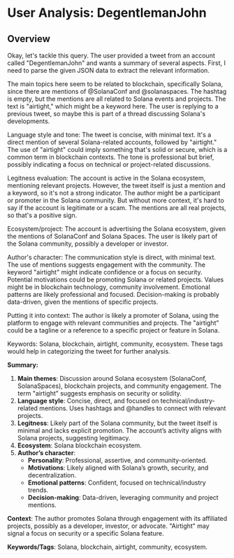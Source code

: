 # User Analysis: DegentlemanJohn

## Overview

<think>
Okay, let's tackle this query. The user provided a tweet from an account called "DegentlemanJohn" and wants a summary of several aspects. First, I need to parse the given JSON data to extract the relevant information.

The main topics here seem to be related to blockchain, specifically Solana, since there are mentions of @SolanaConf and @solanaspaces. The hashtag is empty, but the mentions are all related to Solana events and projects. The text is "airtight," which might be a keyword here. The user is replying to a previous tweet, so maybe this is part of a thread discussing Solana's developments.

Language style and tone: The tweet is concise, with minimal text. It's a direct mention of several Solana-related accounts, followed by "airtight." The use of "airtight" could imply something that's solid or secure, which is a common term in blockchain contexts. The tone is professional but brief, possibly indicating a focus on technical or project-related discussions.

Legitness evaluation: The account is active in the Solana ecosystem, mentioning relevant projects. However, the tweet itself is just a mention and a keyword, so it's not a strong indicator. The author might be a participant or promoter in the Solana community. But without more context, it's hard to say if the account is legitimate or a scam. The mentions are all real projects, so that's a positive sign.

Ecosystem/project: The account is advertising the Solana ecosystem, given the mentions of SolanaConf and Solana Spaces. The user is likely part of the Solana community, possibly a developer or investor.

Author's character: The communication style is direct, with minimal text. The use of mentions suggests engagement with the community. The keyword "airtight" might indicate confidence or a focus on security. Potential motivations could be promoting Solana or related projects. Values might be in blockchain technology, community involvement. Emotional patterns are likely professional and focused. Decision-making is probably data-driven, given the mentions of specific projects.

Putting it into context: The author is likely a promoter of Solana, using the platform to engage with relevant communities and projects. The "airtight" could be a tagline or a reference to a specific project or feature in Solana.

Keywords: Solana, blockchain, airtight, community, ecosystem. These tags would help in categorizing the tweet for further analysis.
</think>

**Summary:**  
1. **Main themes**: Discussion around Solana ecosystem (SolanaConf, SolanaSpaces), blockchain projects, and community engagement. The term "airtight" suggests emphasis on security or solidity.  
2. **Language style**: Concise, direct, and focused on technical/industry-related mentions. Uses hashtags and @handles to connect with relevant projects.  
3. **Legitness**: Likely part of the Solana community, but the tweet itself is minimal and lacks explicit promotion. The account’s activity aligns with Solana projects, suggesting legitimacy.  
4. **Ecosystem**: Solana blockchain ecosystem.  
5. **Author’s character**:  
   - **Personality**: Professional, assertive, and community-oriented.  
   - **Motivations**: Likely aligned with Solana’s growth, security, and decentralization.  
   - **Emotional patterns**: Confident, focused on technical/industry trends.  
   - **Decision-making**: Data-driven, leveraging community and project mentions.  

**Context**: The author promotes Solana through engagement with its affiliated projects, possibly as a developer, investor, or advocate. "Airtight" may signal a focus on security or a specific Solana feature.  

**Keywords/Tags**: Solana, blockchain, airtight, community, ecosystem.